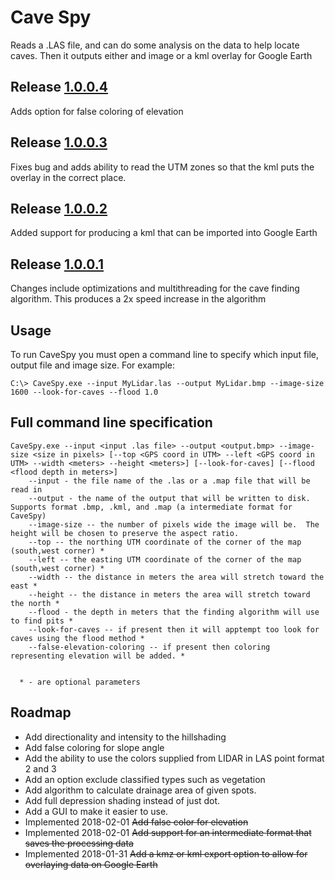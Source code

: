 Cave Spy
========

Reads a .LAS file, and can do some analysis on the data to help locate caves.  Then it outputs either and image or a kml overlay for Google Earth

## Release [1.0.0.4](http://sls1j.ddns.net/bin/CaveSpy-1.0.0.3.zip)
Adds option for false coloring of elevation

## Release [1.0.0.3](http://sls1j.ddns.net/bin/CaveSpy-1.0.0.3.zip)
Fixes bug and adds ability to read the UTM zones so that the kml puts the overlay in the correct place.
  
## Release [1.0.0.2](http://sls1j.ddns.net/bin/CaveSpy-1.0.0.2.zip)
Added support for producing a kml that can be imported into Google Earth

## Release [1.0.0.1](http://sls1j.ddns.net/bin/CaveSpy-1.0.0.1.zip)
Changes include optimizations and multithreading for the cave finding algorithm.  This produces a 2x speed increase in the algorithm


## Usage
To run CaveSpy you must open a command line to specify which input file, output file and image size.
For example: 
```
C:\> CaveSpy.exe --input MyLidar.las --output MyLidar.bmp --image-size 1600 --look-for-caves --flood 1.0
```

## Full command line specification

```
CaveSpy.exe --input <input .las file> --output <output.bmp> --image-size <size in pixels> [--top <GPS coord in UTM> --left <GPS coord in UTM> --width <meters> --height <meters>] [--look-for-caves] [--flood <flood depth in meters>]
	--input - the file name of the .las or a .map file that will be read in
	--output - the name of the output that will be written to disk.  Supports format .bmp, .kml, and .map (a intermediate format for CaveSpy)
	--image-size -- the number of pixels wide the image will be.  The height will be chosen to preserve the aspect ratio. 
	--top -- the northing UTM coordinate of the corner of the map (south,west corner) *
	--left -- the easting UTM coordinate of the corner of the map (south,west corner) *
	--width -- the distance in meters the area will stretch toward the east *
	--height -- the distance in meters the area will stretch toward the north *
	--flood - the depth in meters that the finding algorithm will use to find pits *
	--look-for-caves -- if present then it will apptempt too look for caves using the flood method *
	--false-elevation-coloring -- if present then coloring representing elevation will be added. *

  
  * - are optional parameters
```

## Roadmap
* Add directionality and intensity to the hillshading
* Add false coloring for slope angle
* Add the ability to use the colors supplied from LIDAR in LAS point format 2 and 3
* Add an option exclude classified types such as vegetation
* Add algorithm to calculate drainage area of given spots.
* Add full depression shading instead of just dot.
* Add a GUI to make it easier to use.
* Implemented 2018-02-01 ~~Add false color for elevation~~
* Implemented 2018-02-01 ~~Add support for an intermediate format that saves the processing data~~
* Implemented 2018-01-31 ~~Add a kmz or kml export option to allow for overlaying data on Google Earth~~
